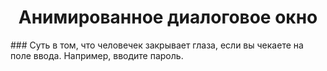 <h1 align="center">Анимированное диалоговое окно</h1>
### Суть в том, что человечек закрывает глаза, если вы чекаете на поле ввода.
Например, вводите пароль.
